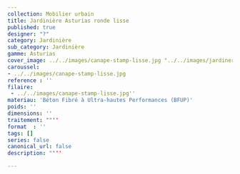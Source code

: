 ```yaml
---
collection: Mobilier urbain
title: Jardinière Asturias ronde lisse
published: true
designer: "?"
category: Jardinière
sub_category: Jardinière
gamme: Asturias
cover_image: ../../images/canape-stamp-lisse.jpg "../../images/jardinere-asturias-ronde-lisse.jpg"
caroussel: 
- ../../images/canape-stamp-lisse.jpg
reference : ''
filaire: 
 - ../../images/canape-stamp-lisse.jpg''
materiau: 'Béton Fibré à Ultra-hautes Performances (BFUP)'
poids: ''
dimensions: ''
traitement: ""''
format  : ''
tags: []
series: false
canonical_url: false
description: ""''

---
```

